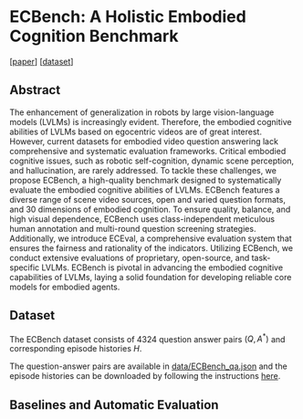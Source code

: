 # ECBench: A Holistic Embodied Cognition Benchmark
[[paper](https://arxiv.org/abs/2501.05031)]
[[dataset](data)]

## Abstract
The enhancement of generalization in robots by large vision-language models (LVLMs) is increasingly evident. Therefore, the embodied cognitive abilities of LVLMs based on egocentric videos are of great interest. However, current datasets for embodied video question answering lack comprehensive and systematic evaluation frameworks. Critical embodied cognitive issues, such as robotic self-cognition, dynamic scene perception, and hallucination, are rarely addressed. To tackle these challenges, we propose ECBench, a high-quality benchmark designed to systematically evaluate the embodied cognitive abilities of LVLMs. ECBench features a diverse range of scene video sources, open and varied question formats, and 30 dimensions of embodied cognition. To ensure quality, balance, and high visual dependence, ECBench uses class-independent meticulous human annotation and multi-round question screening strategies. Additionally, we introduce ECEval, a comprehensive evaluation system that ensures the fairness and rationality of the indicators. Utilizing ECBench, we conduct extensive evaluations of proprietary, open-source, and task-specific LVLMs. ECBench is pivotal in advancing the embodied cognitive capabilities of LVLMs, laying a solid foundation for developing reliable core models for embodied agents. 

## Dataset

The ECBench dataset consists of 4324 question answer pairs $(Q,A^*)$ and corresponding episode histories $H$.

The question-answer pairs are available in [data/ECBench_qa.json](data/ECBench_qa.json) and the episode histories can be downloaded by following the instructions [here](data).

## Baselines and Automatic Evaluation